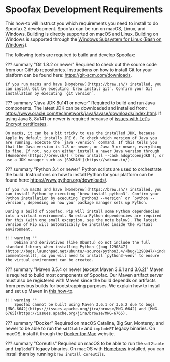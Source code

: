 # Spoofax Development Requirements
This how-to will instruct you which requirements you need to install to do Spoofax 2 development. Spoofax can be run on macOS, Linux, and Windows. Building is directly supported on macOS and Linux. Building on Windows is supported through the [Windows Subsystem for Linux (Bash on Windows)](https://msdn.microsoft.com/en-us/commandline/wsl/install_guide).

The following tools are required to build and develop Spoofax:


??? summary "Git 1.8.2 or newer"
    Required to check out the source code from our GitHub repositories. Instructions on how to install Git for your platform can be found here: <https://git-scm.com/downloads>.

    If you run macOs and have [Homebrew](https://brew.sh/) installed, you can install Git by executing `brew install git`. Confirm your Git installation by executing `git version`.


??? summary "Java JDK 8u141 or newer"
    Required to build and run Java components. The latest JDK can be downloaded and installed from: <https://www.oracle.com/technetwork/java/javase/downloads/index.html>. If using Java 8, 8u141 or newer is required because of [issues with Let's Encrypt certificates](https://letsencrypt.org/docs/certificate-compatibility/).

    On macOs, it can be a bit tricky to use the installed JDK, because Apple by default installs JRE 6. To check which version of Java you are running, execute the `java -version` command. If this tells you that the Java version is 1.8 or newer, or Java 9 or newer, everything is fine. If not, you can either install a newer Java version through [Homebrew](https://brew.sh/) (`brew install --cask adoptopenjdk8`), or use a JDK manager such as [SDKMAN!](https://sdkman.io/).


??? summary "Python 3.4 or newer"
    Python scripts are used to orchestrate the build. Instructions on how to install Python for your platform can be found here: <https://www.python.org/downloads/>.

    If you run macOs and have [Homebrew](https://brew.sh/) installed, you can install Python by executing `brew install python3`. Confirm your Python installation by executing `python3 --version` or `python --version`, depending on how your package manager sets up Python.

    During a build of Spoofax, Pip will install some Python dependencies into a virtual environment. No extra Python dependencies are required for this (with one small exception, see the note below). The latest version of Pip will automatically be installed inside the virtual environment.

    !!! warning ""
        Debian and derivatives (like Ubuntu) do not include the full standard library when installing Python ([bug 1290847](https://bugs.launchpad.net/ubuntu/+source/python3.4/+bug/1290847/+index?comments=all)), so you will need to install `python3-venv` to ensure the virtual environment can be created.


??? summary "Maven 3.5.4 or newer (except Maven 3.6.1 and 3.6.2)"
    Maven is required to build most components of Spoofax. Our Maven artifact server must also be registered with Maven since the build depends on artifacts from previous builds for bootstrapping purposes. We explain how to install and set up Maven in [this how-to](maven.md).

    !!! warning ""
        Spoofax cannot be built using Maven 3.6.1 or 3.6.2 due to bugs [MNG-6642](https://issues.apache.org/jira/browse/MNG-6642) and [MNG-6765](https://issues.apache.org/jira/browse/MNG-6765).


??? summary "Docker"
    Required on macOS Catalina, Big Sur, Monterey, and newer to be able to run the `sdf2table` and `implodePT` legacy binaries. On macOS, install it though the [Docker for Mac](https://docs.docker.com/docker-for-mac/install/) website.


??? summary "Coreutils"
    Required on macOS to be able to run the `sdf2table` and `implodePT` legacy binaries. On macOS with [Homebrew](https://brew.sh/) installed, you can install them by running `brew install coreutils`.